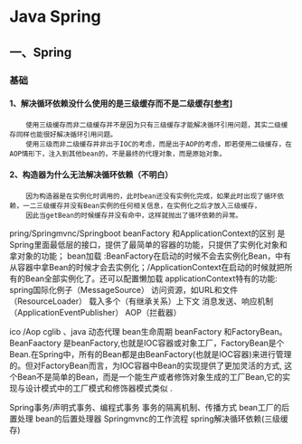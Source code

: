 # Java Spring

## 一、Spring
### 基础


   
#### 1、解决循环依赖没什么使用的是三级缓存而不是二级缓存[[参考]](https://www.freesion.com/article/62151334702/#4_73)
```
    使用三级缓存而非二级缓存并不是因为只有三级缓存才能解决循环引用问题，其实二级缓存同样也能很好解决循环引用问题。
    使用三级而非二级缓存并非出于IOC的考虑，而是出于AOP的考虑，即若使用二级缓存，在AOP情形下，注入到其他bean的，不是最终的代理对象，而是原始对象。
```
#### 2、构造器为什么无法解决循环依赖（不明白）
```
    因为构造器是在实例化时调用的，此时bean还没有实例化完成，如果此时出现了循环依赖，一二三级缓存并没有Bean实例的任何相关信息，在实例化之后才放入三级缓存，
    因此当getBean的时候缓存并没有命中，这样就抛出了循环依赖的异常。 
```




pring/Springmvnc/Springboot
  beanFactory 和ApplicationContext的区别
    是Spring里面最低层的接口，提供了最简单的容器的功能，只提供了实例化对象和拿对象的功能；
    bean加载 :BeanFactory在启动的时候不会去实例化Bean，中有从容器中拿Bean的时候才会去实例化；/ApplicationContext在启动的时候就把所有的Bean全部实例化了。还可以配置懒加载
    applicationContext特有的功能:
       spring国际化例子（MessageSource）
       访问资源，如URL和文件（ResourceLoader）
       载入多个（有继承关系）上下文
       消息发送、响应机制（ApplicationEventPublisher）
       AOP（拦截器）

  ico /Aop
  cglib 、java 动态代理
  bean生命周期
  beanFactory 和FactoryBean。BeanFaactory 是beanFactory,也就是IOC容器或对象工厂，FactoryBean是个Bean.在Spring中，所有的Bean都是由BeanFactory(也就是IOC容器)来进行管理的。但对FactoryBean而言，为IOC容器中Bean的实现提供了更加灵活的方式, 这个Bean不是简单的Bean，而是一个能生产或者修饰对象生成的工厂Bean,它的实现与设计模式中的工厂模式和修饰器模式类似 .

  Spring事务/声明式事务、编程式事务  事务的隔离机制、传播方式
  bean工厂的后置处理
  bean的后置处理器
  Springmvnc的工作流程
  spring解决循环依赖(三级缓存)

    

















